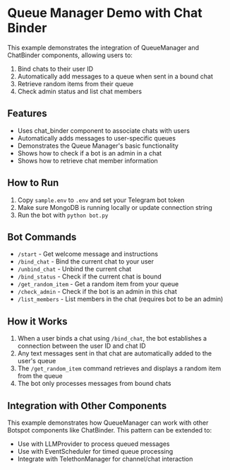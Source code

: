 # Queue Manager Demo with Chat Binder

This example demonstrates the integration of QueueManager and ChatBinder components, allowing users to:

1. Bind chats to their user ID
2. Automatically add messages to a queue when sent in a bound chat
3. Retrieve random items from their queue
4. Check admin status and list chat members

## Features

- Uses chat_binder component to associate chats with users
- Automatically adds messages to user-specific queues
- Demonstrates the Queue Manager's basic functionality
- Shows how to check if a bot is an admin in a chat
- Shows how to retrieve chat member information

## How to Run

1. Copy `sample.env` to `.env` and set your Telegram bot token
2. Make sure MongoDB is running locally or update connection string
3. Run the bot with `python bot.py`

## Bot Commands

- `/start` - Get welcome message and instructions
- `/bind_chat` - Bind the current chat to your user
- `/unbind_chat` - Unbind the current chat
- `/bind_status` - Check if the current chat is bound
- `/get_random_item` - Get a random item from your queue
- `/check_admin` - Check if the bot is an admin in this chat
- `/list_members` - List members in the chat (requires bot to be an admin)

## How it Works

1. When a user binds a chat using `/bind_chat`, the bot establishes a connection between the user ID and chat ID
2. Any text messages sent in that chat are automatically added to the user's queue
3. The `/get_random_item` command retrieves and displays a random item from the queue
4. The bot only processes messages from bound chats

## Integration with Other Components

This example demonstrates how QueueManager can work with other Botspot components like ChatBinder. This pattern can be extended to:

- Use with LLMProvider to process queued messages
- Use with EventScheduler for timed queue processing
- Integrate with TelethonManager for channel/chat interaction